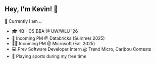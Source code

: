 ## Hey, I'm Kevin! 👋

🔭 Currently I am ...
* 🎓 4B - CS BBA @ UW/WLU '26
* 🧱 Incoming PM @ Databricks (Summer 2025)
* 🧑‍💻 Incoming PM @ Microsoft (Fall 2025)
* 💻 Prev Software Developer Intern @ Trend Micro, Caribou Contests
* 🏀 Playing sports during my free time

